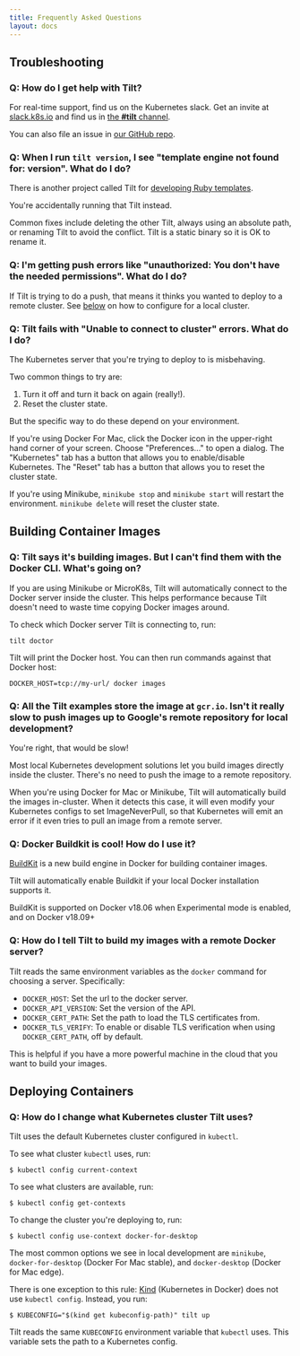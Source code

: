```yaml
---
title: Frequently Asked Questions
layout: docs
---
```


Troubleshooting
----------------------------

### Q: How do I get help with Tilt?

For real-time support, find us on the Kubernetes slack. Get an invite at [slack.k8s.io](http://slack.k8s.io) and find
us in [the **#tilt** channel](https://kubernetes.slack.com/messages/CESBL84MV/).

You can also file an issue in [our GitHub repo](https://github.com/windmilleng/tilt/issues/new).

### Q: When I run `tilt version`, I see "template engine not found for: version". What do I do?

There is another project called Tilt for
[developing Ruby templates](https://github.com/rtomayko/tilt).

You're accidentally running that Tilt instead.

Common fixes include deleting the other Tilt, always using an absolute path, or
renaming Tilt to avoid the conflict. Tilt is a static binary so it is OK to
rename it.

### Q: I'm getting push errors like "unauthorized: You don't have the needed permissions". What do I do?

If Tilt is trying to do a push, that means it thinks you wanted to deploy to a
remote cluster. See [below](faq.html#q-how-do-i-change-what-kubernetes-cluster-tilt-uses) on how
to configure for a local cluster.

### Q: Tilt fails with "Unable to connect to cluster" errors. What do I do?

The Kubernetes server that you're trying to deploy to is misbehaving.

Two common things to try are:

1) Turn it off and turn it back on again (really!).
2) Reset the cluster state.

But the specific way to do these depend on your environment.

If you're using Docker For Mac, click the Docker icon in the upper-right hand
corner of your screen. Choose "Preferences..." to open a dialog. The
"Kubernetes" tab has a button that allows you to enable/disable Kubernetes. The
"Reset" tab has a button that allows you to reset the cluster state.

If you're using Minikube, `minikube stop` and `minikube start` will restart the
environment. `minikube delete` will reset the cluster state.

Building Container Images
-------------------------

### Q: Tilt says it's building images. But I can't find them with the Docker CLI. What's going on?

If you are using Minikube or MicroK8s, Tilt will automatically connect to the
Docker server inside the cluster. This helps performance because Tilt doesn't need to waste time
copying Docker images around.

To check which Docker server Tilt is connecting to, run:

```
tilt doctor
```

Tilt will print the Docker host. You can then run commands against that Docker host:

```
DOCKER_HOST=tcp://my-url/ docker images
```

### Q: All the Tilt examples store the image at `gcr.io`. Isn't it really slow to push images up to Google's remote repository for local development?

You're right, that would be slow!

Most local Kubernetes development solutions let you build images directly inside
the cluster. There's no need to push the image to a remote repository.

When you're using Docker for Mac or Minikube, Tilt will automatically build the
images in-cluster. When it detects this case, it will even modify your
Kubernetes configs to set ImageNeverPull, so that Kubernetes will emit an error
if it even tries to pull an image from a remote server.

### Q: Docker Buildkit is cool! How do I use it?

[BuildKit](https://github.com/moby/buildkit) is a new build engine in
Docker for building container images.

Tilt will automatically enable Buildkit if your local Docker installation
supports it.

BuildKit is supported on Docker v18.06 when Experimental mode is enabled, and on
Docker v18.09+

### Q: How do I tell Tilt to build my images with a remote Docker server?

Tilt reads the same environment variables as the `docker` command for choosing a
server. Specifically:

- `DOCKER_HOST`: Set the url to the docker server.
- `DOCKER_API_VERSION`: Set the version of the API.
- `DOCKER_CERT_PATH`: Set the path to load the TLS certificates from.
- `DOCKER_TLS_VERIFY`: To enable or disable TLS verification when using `DOCKER_CERT_PATH`, off by default.

This is helpful if you have a more powerful machine in the cloud that you want
to build your images.


Deploying Containers
-------------------------

### Q: How do I change what Kubernetes cluster Tilt uses?

Tilt uses the default Kubernetes cluster configured in `kubectl`.

To see what cluster `kubectl` uses, run:

```
$ kubectl config current-context
```

To see what clusters are available, run:

```
$ kubectl config get-contexts
```

To change the cluster you're deploying to, run:

```
$ kubectl config use-context docker-for-desktop
```

The most common options we see in local development are
`minikube`, `docker-for-desktop` (Docker For Mac stable), and
`docker-desktop` (Docker for Mac edge).

There is one exception to this rule:
[Kind](https://github.com/kubernetes-sigs/kind) (Kubernetes in Docker) does not
use `kubectl config`. Instead, you run:

```
$ KUBECONFIG="$(kind get kubeconfig-path)" tilt up
```

Tilt reads the same `KUBECONFIG` environment variable that `kubectl` uses. This variable
sets the path to a Kubernetes config.
